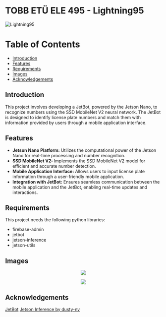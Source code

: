 
# TOBB ETÜ ELE 495 - Lightning95

![Lightning95](https://i.hizliresim.com/6kme4l0.png)

# Table of Contents
- [Introduction](#introduction)
- [Features](#features)
- [Requirements](#requirements)
- [Images](#images)
- [Acknowledgements](#acknowledgements)

## Introduction
This project involves developing a JetBot, powered by the Jetson Nano, to recognize numbers using the SSD MobileNet V2 neural network. The JetBot is designed to identify license plate numbers and match them with information provided by users through a mobile application interface.

## Features

-   **Jetson Nano Platform:** Utilizes the computational power of the Jetson Nano for real-time processing and number recognition.
-   **SSD MobileNet V2:** Implements the SSD MobileNet V2 model for efficient and accurate number detection.
-   **Mobile Application Interface:** Allows users to input license plate information through a user-friendly mobile application.
-   **Integration with JetBot:** Ensures seamless communication between the mobile application and the JetBot, enabling real-time updates and interactions.

## Requirements
This project needs the following python libraries:

 - firebase-admin
 - jetbot
 - jetson-inference
 - jetson-utils

## Images
<p align = 'center'><img src='https://i.hizliresim.com/e0wd4k9.jpg' /></p>

<p align = 'center'><img src='https://i.hizliresim.com/f4lx1ta.png' /></p>

## Acknowledgements

[JetBot](https://jetbot.org/master/)
[Jetson Inference by dusty-nv](https://github.com/dusty-nv/jetson-inference)
